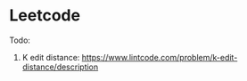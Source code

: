 # Leetcode

Todo:

1. K edit distance:
https://www.lintcode.com/problem/k-edit-distance/description
